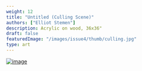 ```yaml
---
weight: 12
title: "Untitled (Culling Scene)"
authors: ["Elliot Stemen"]
description: Acrylic on wood, 36x36"
draft: false
featuredImage: "/images/issue4/thumb/culling.jpg"
type: art
---
```


<a href = "/images/issue4/culling.jpg" data-lightbox="12">![image](/images/issue4/culling.jpg#issues)</a>

